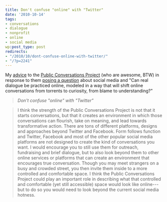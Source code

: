 ```yaml
---
title: Don't confuse "online" with "Twitter"
date: '2010-10-14'
tags:
- conversations
- dialogue
- nonprofit
- online
- social media
wp:post_type: post
redirects:
- "/2010/10/dont-confuse-online-with-twitter/"
- "/?p=2241"
---
```


My [advice](http://www.publicconversations.org/blog/2010/social-media#comment-1270) to the [Public Conversations Project](http://www.publicconversations.org/dialogue) (who are awesome, BTW) in response to them [posing a question](http://www.publicconversations.org/blog/2010/social-media) about social media and "Can real dialogue be practiced online, modeled in a way that will shift online conversations from torrents to curiosity, from blame to understanding?"

> _Don't confuse "online" with "Twitter"_

> I think the strength of the Public Conversations Project is not that it starts conversations, but that it creates an environment in which those conversations can flourish, take on meaning, and lead towards transformative action. There are tons of different platforms, designs and approaches beyond Twitter and Facebook. Form follows function and Twitter, Facebook and most of the other popular social media platforms are not designed to create the kind of conversations you want. I would encourage you to still use them for outreach, fundraising and brief dialogue, but to also look beyond them to other online services or platforms that can create an environment that encourages true conversation. Though you may meet strangers on a busy and crowded street, you then invite them inside to a more controlled and comfortable space. I think the Public Conversations Project could play an important role in describing what that controlled and comfortable (yet still accessible) space would look like online---but to do so you would need to look beyond the current social media hotness.
